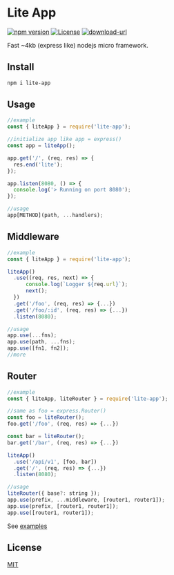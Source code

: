 # Lite App

[![npm version](https://img.shields.io/badge/npm-1.0.0-blue.svg)](https://npmjs.org/package/lite-app) 
[![License](https://img.shields.io/:license-mit-blue.svg)](http://badges.mit-license.org)
[![download-url](https://img.shields.io/npm/dm/lite-app.svg)](https://npmjs.org/package/lite-app)

Fast ~4kb (express like) nodejs micro framework.

## Install
```bash
npm i lite-app
```

## Usage

```js
//example
const { liteApp } = require('lite-app');

//initialize app like app = express()
const app = liteApp();

app.get('/', (req, res) => {
  res.end('lite');
});

app.listen(8080, () => {
  console.log('> Running on port 8080');
});
```
```js
//usage
app[METHOD](path, ...handlers);
```
## Middleware
```js
//example
const { liteApp } = require('lite-app');

liteApp()
  .use((req, res, next) => {
      console.log(`Logger ${req.url}`);
      next();
  })
  .get('/foo', (req, res) => {...})
  .get('/foo/:id', (req, res) => {...})
  .listen(8080);
```
```js
//usage
app.use(...fns);
app.use(path, ...fns);
app.use([fn1, fn2]);
//more
```

## Router
```js
//example
const { liteApp, liteRouter } = require('lite-app');

//same as foo = express.Router()
const foo = liteRouter();
foo.get('/foo', (req, res) => {...})

const bar = liteRouter();
bar.get('/bar', (req, res) => {...})

liteApp()
  .use('/api/v1', [foo, bar])
  .get('/', (req, res) => {...})
  .listen(8080);
```
```js
//usage
liteRouter({ base?: string });
app.use(prefix, ...middleware, [router1, router1]);
app.use(prefix, [router1, router1]);
app.use([router1, router1]);
```
See [examples](https://github.com/herudi/lite-app/tree/master/examples)

## License

[MIT](LICENSE)